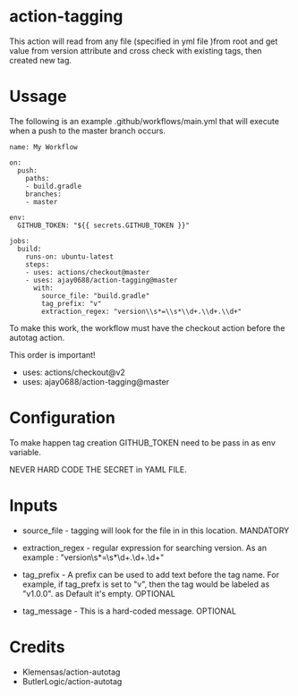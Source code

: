 # action-tagging

This action will read from any file (specified in yml file )from root and get value from version attribute and cross check with existing tags, then created new tag.

# Ussage

The following is an example .github/workflows/main.yml that will execute when a push to the master branch occurs.

```
name: My Workflow

on:
  push:
    paths:
    - build.gradle
    branches:
    - master

env:
  GITHUB_TOKEN: "${{ secrets.GITHUB_TOKEN }}"

jobs:
  build:
    runs-on: ubuntu-latest
    steps:
    - uses: actions/checkout@master
    - uses: ajay0688/action-tagging@master
      with:
        source_file: "build.gradle"
        tag_prefix: "v"
        extraction_regex: "version\\s*=\\s*\\d+.\\d+.\\d+"
```

To make this work, the workflow must have the checkout action before the autotag action.

This order is important!

- uses: actions/checkout@v2
- uses: ajay0688/action-tagging@master


# Configuration

To make happen tag creation GITHUB_TOKEN need to be pass in as env variable.

NEVER HARD CODE THE SECRET in YAML FILE.

# Inputs

- source_file - tagging will look for the file in in this location. MANDATORY
- extraction_regex - regular expression for searching version. As an example : "version\\s*=\\s*\\d+.\\d+.\\d+"

- tag_prefix - A prefix can be used to add text before the tag name. For example, if tag_prefx is set to "v", then the tag would be labeled as "v1.0.0". as Default it's empty. OPTIONAL

- tag_message - This is a hard-coded message. OPTIONAL


# Credits

- Klemensas/action-autotag
- ButlerLogic/action-autotag
